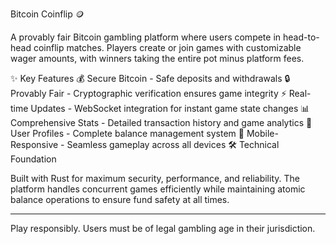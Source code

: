 Bitcoin Coinflip 🪙

A provably fair Bitcoin gambling platform where users compete in head-to-head coinflip matches. Players create or join games with customizable wager amounts, with winners taking the entire pot minus platform fees.

✨ Key Features
💰 Secure Bitcoin - Safe deposits and withdrawals
🔒 Provably Fair - Cryptographic verification ensures game integrity
⚡ Real-time Updates - WebSocket integration for instant game state changes
📊 Comprehensive Stats - Detailed transaction history and game analytics
👤 User Profiles - Complete balance management system
📱 Mobile-Responsive - Seamless gameplay across all devices
🛠️ Technical Foundation

Built with Rust for maximum security, performance, and reliability. The platform handles concurrent games efficiently while maintaining atomic balance operations to ensure fund safety at all times.

---

Play responsibly. Users must be of legal gambling age in their jurisdiction.
